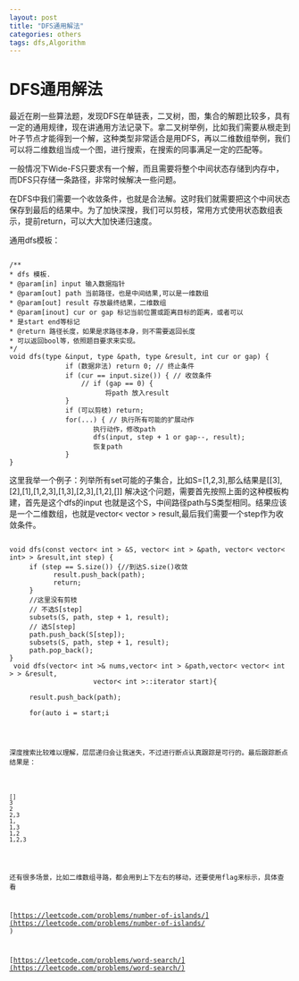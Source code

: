 ```yaml
---
layout: post
title: "DFS通用解法"
categories: others
tags: dfs,Algorithm
---
```

DFS通用解法
============

最近在刷一些算法题，发现DFS在单链表，二叉树，图，集合的解题比较多，具有一定的通用规律，现在讲通用方法记录下。拿二叉树举例，比如我们需要从根走到叶子节点才能得到一个解，这种类型非常适合是用DFS，再以二维数组举例，我们可以将二维数组当成一个图，进行搜索，在搜索的同事满足一定的匹配等。

一般情况下Wide-FS只要求有一个解，而且需要将整个中间状态存储到内存中，而DFS只存储一条路径，非常时候解决一些问题。

在DFS中我们需要一个收敛条件，也就是合法解。这时我们就需要把这个中间状态保存到最后的结果中。为了加快深搜，我们可以剪枝，常用方式使用状态数组表示，提前return，可以大大加快递归速度。

通用dfs模板：

<pre><code>
/**
* dfs 模板.
* @param[in] input 输入数据指针
* @param[out] path 当前路径，也是中间结果,可以是一维数组
* @param[out] result 存放最终结果，二维数组
* @param[inout] cur or gap 标记当前位置或距离目标的距离，或者可以
* 是start end等标记
* @return 路径长度，如果是求路径本身，则不需要返回长度
* 可以返回bool等，依照题目要求来实现。
*/
void dfs(type &input, type &path, type &result, int cur or gap) {
              if (数据非法) return 0; // 终止条件
              if (cur == input.size()) { // 收敛条件
                  // if (gap == 0) {
                        将path 放入result
              }
              if (可以剪枝) return;
              for(...) { // 执行所有可能的扩展动作
                     执行动作，修改path
                     dfs(input, step + 1 or gap--, result);
                     恢复path
              }
}
</code></pre>

这里我举一个例子：列举所有set可能的子集合，比如S=[1,2,3],那么结果是[[3],[2],[1],[1,2,3],[1,3],[2,3],[1,2],[]]
解决这个问题，需要首先按照上面的这种模板构建，首先是这个dfs的input 也就是这个S，中间路径path与S类型相同。结果应该是一个二维数组，也就是vector< vector > result,最后我们需要一个step作为收敛条件。

<pre><code>
void dfs(const vector< int > &S, vector< int > &path, vector< vector< int> > &result,int step) {
     if (step == S.size()) {//到达S.size()收敛
           result.push_back(path);
           return;
     }
     //这里没有剪枝
     // 不选S[step]
     subsets(S, path, step + 1, result);
     // 选S[step]
     path.push_back(S[step]);
     subsets(S, path, step + 1, result);
     path.pop_back();
}
 void dfs(vector< int >& nums,vector< int > &path,vector< vector< int > > &result,
                     vector< int >::iterator start){
  
     result.push_back(path);
  
     for(auto i = start;i<nums.end();i++)
     {
          path.push_back(*i);
          dfs(nums,path,result,i+1);
          path.pop_back(); 
     }
 }
 </code></pre>
 
深度搜索比较难以理解，层层递归会让我迷失，不过进行断点认真跟踪是可行的。最后跟踪断点结果是：

<pre><code>
[]
3
2
2,3
1,
1,3
1,2
1,2,3
</code></pre>

还有很多场景，比如二维数组寻路，都会用到上下左右的移动，还要使用flag来标示，具体查看

[https://leetcode.com/problems/number-of-islands/](https://leetcode.com/problems/number-of-islands/
)

[https://leetcode.com/problems/word-search/](https://leetcode.com/problems/word-search/)